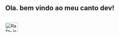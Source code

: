 ## Ola. bem vindo ao meu canto dev!


<div style="display: inline_block"><br>
  <img align="center" alt="Rafa-Js" height="30" width="40" src="https://img.shields.io/badge/Rust-000000?style=for-the-badge&logo=rust&logoColor=white">
</div>
  



